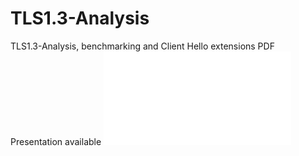 # TLS1.3-Analysis
TLS1.3-Analysis, benchmarking and Client Hello extensions
PDF Presentation available
![Screenshot](English_TLS1_3_presentation.pdf)
